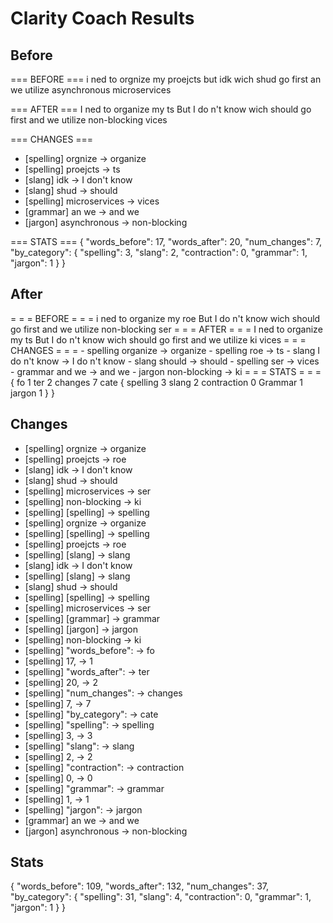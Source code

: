 # Clarity Coach Results

## Before
=== BEFORE ===
i ned to orgnize my proejcts but idk wich shud go first an we utilize asynchronous microservices

=== AFTER ===
I ned to organize my ts But I do n't know wich should go first and we utilize non-blocking vices

=== CHANGES ===
- [spelling] orgnize → organize
- [spelling] proejcts → ts
- [slang] idk → I don't know
- [slang] shud → should
- [spelling] microservices → vices
- [grammar] an we → and we
- [jargon] asynchronous → non-blocking

=== STATS ===
{
  "words_before": 17,
  "words_after": 20,
  "num_changes": 7,
  "by_category": {
    "spelling": 3,
    "slang": 2,
    "contraction": 0,
    "grammar": 1,
    "jargon": 1
  }
}

## After
= = = BEFORE = = = i ned to organize my roe But I do n't know wich should go first and we utilize non-blocking ser = = = AFTER = = = I ned to organize my ts But I do n't know wich should go first and we utilize ki vices = = = CHANGES = = = - spelling organize → organize - spelling roe → ts - slang I do n't know → I do n't know - slang should → should - spelling ser → vices - grammar and we → and we - jargon non-blocking → ki = = = STATS = = = { fo 1 ter 2 changes 7 cate { spelling 3 slang 2 contraction 0 Grammar 1 jargon 1 } }

## Changes
- [spelling] orgnize → organize
- [spelling] proejcts → roe
- [slang] idk → I don't know
- [slang] shud → should
- [spelling] microservices → ser
- [spelling] non-blocking → ki
- [spelling] [spelling] → spelling
- [spelling] orgnize → organize
- [spelling] [spelling] → spelling
- [spelling] proejcts → roe
- [spelling] [slang] → slang
- [slang] idk → I don't know
- [spelling] [slang] → slang
- [slang] shud → should
- [spelling] [spelling] → spelling
- [spelling] microservices → ser
- [spelling] [grammar] → grammar
- [spelling] [jargon] → jargon
- [spelling] non-blocking → ki
- [spelling] "words_before": → fo
- [spelling] 17, → 1
- [spelling] "words_after": → ter
- [spelling] 20, → 2
- [spelling] "num_changes": → changes
- [spelling] 7, → 7
- [spelling] "by_category": → cate
- [spelling] "spelling": → spelling
- [spelling] 3, → 3
- [spelling] "slang": → slang
- [spelling] 2, → 2
- [spelling] "contraction": → contraction
- [spelling] 0, → 0
- [spelling] "grammar": → grammar
- [spelling] 1, → 1
- [spelling] "jargon": → jargon
- [grammar] an we → and we
- [jargon] asynchronous → non-blocking

## Stats
{
  "words_before": 109,
  "words_after": 132,
  "num_changes": 37,
  "by_category": {
    "spelling": 31,
    "slang": 4,
    "contraction": 0,
    "grammar": 1,
    "jargon": 1
  }
}
